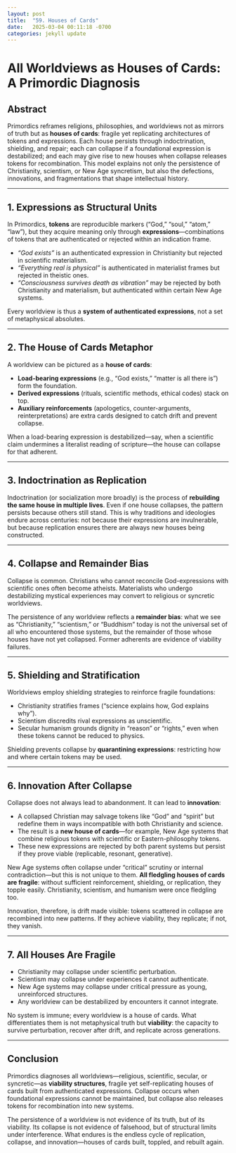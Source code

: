 ```yaml
---
layout: post
title:  "59. Houses of Cards"
date:   2025-03-04 00:11:18 -0700
categories: jekyll update
---
```


# All Worldviews as Houses of Cards: A Primordic Diagnosis  

## Abstract  
Primordics reframes religions, philosophies, and worldviews not as mirrors of truth but as **houses of cards**: fragile yet replicating architectures of tokens and expressions. Each house persists through indoctrination, shielding, and repair; each can collapse if a foundational expression is destabilized; and each may give rise to new houses when collapse releases tokens for recombination. This model explains not only the persistence of Christianity, scientism, or New Age syncretism, but also the defections, innovations, and fragmentations that shape intellectual history.  

---

## 1. Expressions as Structural Units  
In Primordics, **tokens** are reproducible markers (“God,” “soul,” “atom,” “law”), but they acquire meaning only through **expressions**—combinations of tokens that are authenticated or rejected within an indication frame.  

- *“God exists”* is an authenticated expression in Christianity but rejected in scientific materialism.  
- *“Everything real is physical”* is authenticated in materialist frames but rejected in theistic ones.  
- *“Consciousness survives death as vibration”* may be rejected by both Christianity and materialism, but authenticated within certain New Age systems.  

Every worldview is thus a **system of authenticated expressions**, not a set of metaphysical absolutes.  

---

## 2. The House of Cards Metaphor  
A worldview can be pictured as a **house of cards**:  
- **Load-bearing expressions** (e.g., “God exists,” “matter is all there is”) form the foundation.  
- **Derived expressions** (rituals, scientific methods, ethical codes) stack on top.  
- **Auxiliary reinforcements** (apologetics, counter-arguments, reinterpretations) are extra cards designed to catch drift and prevent collapse.  

When a load-bearing expression is destabilized—say, when a scientific claim undermines a literalist reading of scripture—the house can collapse for that adherent.  

---

## 3. Indoctrination as Replication  
Indoctrination (or socialization more broadly) is the process of **rebuilding the same house in multiple lives**. Even if one house collapses, the pattern persists because others still stand. This is why traditions and ideologies endure across centuries: not because their expressions are invulnerable, but because replication ensures there are always new houses being constructed.  

---

## 4. Collapse and Remainder Bias  
Collapse is common. Christians who cannot reconcile God-expressions with scientific ones often become atheists. Materialists who undergo destabilizing mystical experiences may convert to religious or syncretic worldviews.  

The persistence of any worldview reflects a **remainder bias**: what we see as “Christianity,” “scientism,” or “Buddhism” today is not the universal set of all who encountered those systems, but the remainder of those whose houses have not yet collapsed. Former adherents are evidence of viability failures.  

---

## 5. Shielding and Stratification  
Worldviews employ shielding strategies to reinforce fragile foundations:  
- Christianity stratifies frames (“science explains how, God explains why”).  
- Scientism discredits rival expressions as unscientific.  
- Secular humanism grounds dignity in “reason” or “rights,” even when these tokens cannot be reduced to physics.  

Shielding prevents collapse by **quarantining expressions**: restricting how and where certain tokens may be used.  

---

## 6. Innovation After Collapse  
Collapse does not always lead to abandonment. It can lead to **innovation**:  
- A collapsed Christian may salvage tokens like “God” and “spirit” but redefine them in ways incompatible with both Christianity and science.  
- The result is a **new house of cards**—for example, New Age systems that combine religious tokens with scientific or Eastern-philosophy tokens.  
- These new expressions are rejected by both parent systems but persist if they prove viable (replicable, resonant, generative).  

New Age systems often collapse under “critical” scrutiny or internal contradiction—but this is not unique to them. **All fledgling houses of cards are fragile**: without sufficient reinforcement, shielding, or replication, they topple easily. Christianity, scientism, and humanism were once fledgling too.  

Innovation, therefore, is drift made visible: tokens scattered in collapse are recombined into new patterns. If they achieve viability, they replicate; if not, they vanish.  

---

## 7. All Houses Are Fragile  
- Christianity may collapse under scientific perturbation.  
- Scientism may collapse under experiences it cannot authenticate.  
- New Age systems may collapse under critical pressure as young, unreinforced structures.  
- Any worldview can be destabilized by encounters it cannot integrate.  

No system is immune; every worldview is a house of cards. What differentiates them is not metaphysical truth but **viability**: the capacity to survive perturbation, recover after drift, and replicate across generations.  

---

## Conclusion  
Primordics diagnoses all worldviews—religious, scientific, secular, or syncretic—as **viability structures**, fragile yet self-replicating houses of cards built from authenticated expressions. Collapse occurs when foundational expressions cannot be maintained, but collapse also releases tokens for recombination into new systems.  

The persistence of a worldview is not evidence of its truth, but of its viability. Its collapse is not evidence of falsehood, but of structural limits under interference. What endures is the endless cycle of replication, collapse, and innovation—houses of cards built, toppled, and rebuilt again.  
